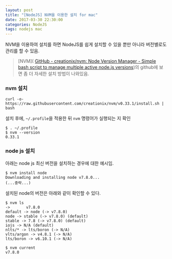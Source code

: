 ```yaml
---
layout: post
title: "[NodeJS] NVM을 이용한 설치 for mac"
date: 2017-03-30 22:30:00
categories: NodeJS
tags: nodejs mac
---
```


NVM을 이용하여 설치를 하면 NodeJS를 쉽게 설치할 수 있을 뿐만 아니라 버전별로도 관리를 할 수 있음.
>[NVM]( [GitHub - creationix/nvm: Node Version Manager - Simple bash script to manage multiple active node.js versions](https://github.com/creationix/nvm))의 github에 보면 좀 더 자세한 설치 방법이 나와있음.

### nvm 설치
```
curl -o- https://raw.githubusercontent.com/creationix/nvm/v0.33.1/install.sh | bash
```

설치 후에, `~/.profile`을 적용한 뒤 `nvm` 명령어가 실행되는 지 확인
```
$ . ~/.profile
$ nvm --version
0.33.1
```

### node js 설치
아래는 node js 최신 버전을 설치하는 경우에 대한 예시임.
```
$ nvm install node
Downloading and installing node v7.8.0...
(...중략...)
```

설치된 node의 버전은 아래와 같이 확인할 수 있다.
```
$ nvm ls
->       v7.8.0
default -> node (-> v7.8.0)
node -> stable (-> v7.8.0) (default)
stable -> 7.8 (-> v7.8.0) (default)
iojs -> N/A (default)
nlts/* -> lts/boron (-> N/A)
vlts/argon -> v4.8.1 (-> N/A)
lts/boron -> v6.10.1 (-> N/A)

$ nvm current
v7.8.0
```

